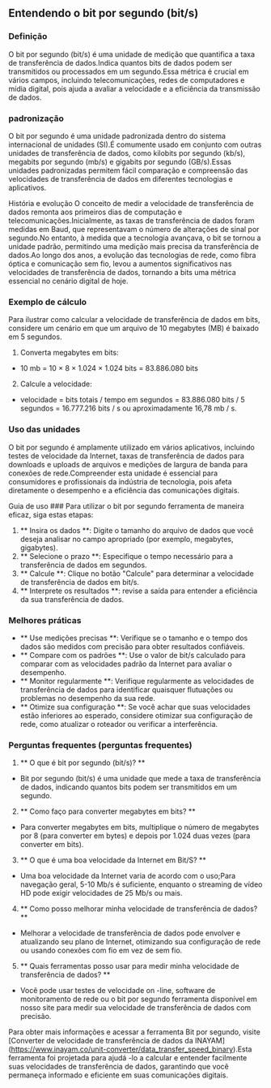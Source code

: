 ## Entendendo o bit por segundo (bit/s)

### Definição
O bit por segundo (bit/s) é uma unidade de medição que quantifica a taxa de transferência de dados.Indica quantos bits de dados podem ser transmitidos ou processados ​​em um segundo.Essa métrica é crucial em vários campos, incluindo telecomunicações, redes de computadores e mídia digital, pois ajuda a avaliar a velocidade e a eficiência da transmissão de dados.

### padronização
O bit por segundo é uma unidade padronizada dentro do sistema internacional de unidades (SI).É comumente usado em conjunto com outras unidades de transferência de dados, como kilobits por segundo (kb/s), megabits por segundo (mb/s) e gigabits por segundo (GB/s).Essas unidades padronizadas permitem fácil comparação e compreensão das velocidades de transferência de dados em diferentes tecnologias e aplicativos.

História e evolução
O conceito de medir a velocidade de transferência de dados remonta aos primeiros dias de computação e telecomunicações.Inicialmente, as taxas de transferência de dados foram medidas em Baud, que representavam o número de alterações de sinal por segundo.No entanto, à medida que a tecnologia avançava, o bit se tornou a unidade padrão, permitindo uma medição mais precisa da transferência de dados.Ao longo dos anos, a evolução das tecnologias de rede, como fibra óptica e comunicação sem fio, levou a aumentos significativos nas velocidades de transferência de dados, tornando a bits uma métrica essencial no cenário digital de hoje.

### Exemplo de cálculo
Para ilustrar como calcular a velocidade de transferência de dados em bits, considere um cenário em que um arquivo de 10 megabytes (MB) é baixado em 5 segundos.

1. Converta megabytes em bits:
- 10 mb = 10 × 8 × 1.024 × 1.024 bits = 83.886.080 bits
2. Calcule a velocidade:
- velocidade = bits totais / tempo em segundos = 83.886.080 bits / 5 segundos = 16.777.216 bits / s ou aproximadamente 16,78 mb / s.

### Uso das unidades
O bit por segundo é amplamente utilizado em vários aplicativos, incluindo testes de velocidade da Internet, taxas de transferência de dados para downloads e uploads de arquivos e medições de largura de banda para conexões de rede.Compreender esta unidade é essencial para consumidores e profissionais da indústria de tecnologia, pois afeta diretamente o desempenho e a eficiência das comunicações digitais.

Guia de uso ###
Para utilizar o bit por segundo ferramenta de maneira eficaz, siga estas etapas:

1. ** Insira os dados **: Digite o tamanho do arquivo de dados que você deseja analisar no campo apropriado (por exemplo, megabytes, gigabytes).
2. ** Selecione o prazo **: Especifique o tempo necessário para a transferência de dados em segundos.
3. ** Calcule **: Clique no botão "Calcule" para determinar a velocidade de transferência de dados em bit/s.
4. ** Interprete os resultados **: revise a saída para entender a eficiência da sua transferência de dados.

### Melhores práticas
- ** Use medições precisas **: Verifique se o tamanho e o tempo dos dados são medidos com precisão para obter resultados confiáveis.
- ** Compare com os padrões **: Use o valor de bit/s calculado para comparar com as velocidades padrão da Internet para avaliar o desempenho.
- ** Monitor regularmente **: Verifique regularmente as velocidades de transferência de dados para identificar quaisquer flutuações ou problemas no desempenho da sua rede.
- ** Otimize sua configuração **: Se você achar que suas velocidades estão inferiores ao esperado, considere otimizar sua configuração de rede, como atualizar o roteador ou verificar a interferência.

### Perguntas frequentes (perguntas frequentes)

1. ** O que é bit por segundo (bit/s)? **
- Bit por segundo (bit/s) é uma unidade que mede a taxa de transferência de dados, indicando quantos bits podem ser transmitidos em um segundo.

2. ** Como faço para converter megabytes em bits? **
- Para converter megabytes em bits, multiplique o número de megabytes por 8 (para converter em bytes) e depois por 1.024 duas vezes (para converter em bits).

3. ** O que é uma boa velocidade da Internet em Bit/S? **
- Uma boa velocidade da Internet varia de acordo com o uso;Para navegação geral, 5-10 Mb/s é suficiente, enquanto o streaming de vídeo HD pode exigir velocidades de 25 Mb/s ou mais.

4. ** Como posso melhorar minha velocidade de transferência de dados? **
- Melhorar a velocidade de transferência de dados pode envolver e atualizando seu plano de Internet, otimizando sua configuração de rede ou usando conexões com fio em vez de sem fio.

5. ** Quais ferramentas posso usar para medir minha velocidade de transferência de dados? **
- Você pode usar testes de velocidade on -line, software de monitoramento de rede ou o bit por segundo ferramenta disponível em nosso site para medir sua velocidade de transferência de dados com precisão.

Para obter mais informações e acessar a ferramenta Bit por segundo, visite [Converter de velocidade de transferência de dados da INAYAM] (https://www.inayam.co/unit-converter/data_transfer_speed_binary).Esta ferramenta foi projetada para ajudá -lo a calcular e entender facilmente suas velocidades de transferência de dados, garantindo que você permaneça informado e eficiente em suas comunicações digitais.